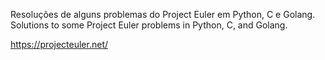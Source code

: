 Resoluções de alguns problemas do Project Euler em Python, C e Golang.  
Solutions to some Project Euler problems in Python, C, and Golang.

https://projecteuler.net/
